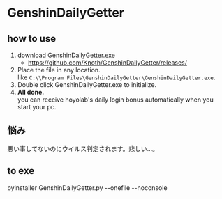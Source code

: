 # GenshinDailyGetter

## how to use
1. download GenshinDailyGetter.exe
    - https://github.com/Knoth/GenshinDailyGetter/releases/
2. Place the file in any location.  
    like `C:\\Program Files\GenshinDailyGetter\GenshinDailyGetter.exe`.
3. Double click GenshinDailyGetter.exe to initialize.
4. __All done.__  
    you can receive hoyolab's daily login bonus automatically when you start your pc.

## 悩み
悪い事してないのにウイルス判定されます。悲しい…。

## to exe
pyinstaller GenshinDailyGetter.py --onefile --noconsole

